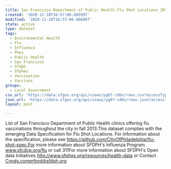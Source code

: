 ```yaml
---
title: San Francisco Department of Public Health Flu Shot Locations 2013
created: '2020-11-10T16:57:06.685997'
modified: '2020-11-10T16:57:06.686007'
state: active
type: dataset
tags:
  - Environmental Health
  - Flu
  - Influenza
  - Phes
  - Public Health
  - San Francisco
  - Sfdph
  - Sfphes
  - Vaccination
  - Vaccines
groups:
  - Local Government
csv_url: 'https://data.sfgov.org/api/views/yg87-cd6v/rows.csv?accessType=DOWNLOAD'
json_url: 'https://data.sfgov.org/api/views/yg87-cd6v/rows.json?accessType=DOWNLOAD'
layout: post

---
```

List of San Francisco Department of Public Health clinics offering flu vaccinations throughout the city in fall 2013.This dataset complies with the  emerging Data Specification for Flu Shot Locations. For information about the specification, please see https://github.com/CityOfPhiladelphia/flu-shot-spec.For more information about SFDPH's Influenza Program  www.sfcdcp.org/flu or call 311For more information about SFDPH's Open data Initiatives http://www.sfphes.org/resources/health-data or Contact Cyndy.comerford@sfdph.org
